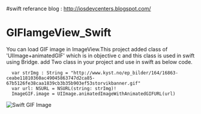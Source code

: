 #swift referance blog : http://iosdevcenters.blogspot.com/

# GIFIamgeView_Swift


You can load GIF image in ImageView.This project added class of 'UIImage+animatedGIF' which is in objective c and this class is used in swift using Bridge. add Two class in your project and use in swift as below code.


      var strImg : String = "http://www.kyst.no/ep_bilder/164/16863-ceabe11810360ac49045863747d2ca85-67b5126fe38caa1839cb3b35b903ef53storvikbanner.gif"
      var url: NSURL = NSURL(string: strImg)!
      ImageGIF.image = UIImage.animatedImageWithAnimatedGIFURL(url)

![Swift GIF Image](http://i.stack.imgur.com/5S6VQ.gif)

